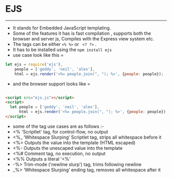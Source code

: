 # EJS 
_______

- It stands for Embedded JavaScript templating.
- Some of the features it has is fast compilation , supports both the browser and server js, Compiles with the Express view system etc.
- The tags can be either ``` <% %> ``` or ``` <? ?>``` .
- It has to be installed using the ``` npm install ejs ```
- use case look like this =
``` js
let ejs = require('ejs'),
    people = ['geddy', 'neil', 'alex'],
    html = ejs.render('<%= people.join(", "); %>', {people: people});
```
- and the browser support looks like = 
``` html 

<script src="ejs.js"></script>
<script>
  let people = ['geddy', 'neil', 'alex'],
      html = ejs.render('<%= people.join(", "); %>', {people: people});
</script>

```
- some of the tag use cases are as follows :-
 - <% 'Scriptlet' tag, for control-flow, no output
- <%_ ‘Whitespace Slurping’ Scriptlet tag, strips all whitespace before it
- <%= Outputs the value into the template (HTML escaped)
- <%- Outputs the unescaped value into the template
- <%# Comment tag, no execution, no output
- <%% Outputs a literal '<%'
- -%> Trim-mode ('newline slurp') tag, trims following newline
- _%> ‘Whitespace Slurping’ ending tag, removes all whitespace after it

